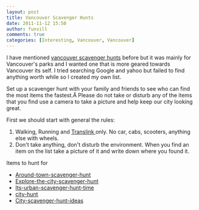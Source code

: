 ```yaml
---
layout: post
title: Vancouver Scavenger Hunts
date: 2011-11-12 15:50
author: funvill
comments: true
categories: [Interesting, Vancouver, Vancouver]
---
```

I have mentioned <a href="http://www.abluestar.com/blog/parks-scavenger-hunt/">vancouver scavenger hunts</a> before but it was mainly for Vancouver's parks and I wanted one that is more geared towards Vancouver its self. I tried searching Google and yahoo but failed to find anything worth while so I created my own list.

Set up a scavenger hunt with your family and friends to see who can find the most items the fastest.Â Please do not take or disturb any of the items that you find use a camera to take a picture and help keep our city looking great.

First we should start with general the rules:
<ol>
	<li>Walking, Running and <a href="http://www.translink.bc.ca/">Translink </a>only. No car, cabs, scooters, anything else with wheels.</li>
	<li>Don't take anything, don't disturb the environment. When you find an item on the list take a picture of it and write down where you found it.</li>
</ol>
Items to hunt for
<div>
<ul>
	<li><a href="http://www.diva-girl-parties-and-stuff.com/around-town-scavenger-hunt.html">Around-town-scavenger-hunt</a></li>
	<li><a href="http://www.diva-girl-parties-and-stuff.com/explore-the-city-scavenger-hunt.html">Explore-the-city-scavenger-hunt</a></li>
	<li><a href="http://ask.metafilter.com/96452/Its-urban-scavenger-hunt-time">Its-urban-scavenger-hunt-time</a></li>
	<li><a href="http://www.scavenger-hunt-guru.com/city-hunt.html">city-hunt</a></li>
	<li><a href="http://www.ehow.com/list_5914934_city-scavenger-hunt-ideas.html">City-scavenger-hunt-ideas</a></li>
</ul>
</div>
